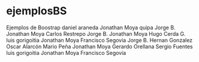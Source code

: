 # ejemplosBS
Ejemplos de Boostrap
daniel araneda
Jonathan Moya
quipa
Jorge B.
Jonathan Moya
Carlos Restrepo
Jorge B.
Jonathan Moya
Hugo Cerda G.
luis gorigoitia
Jonathan Moya
Francisco Segovia
Jorge B.
Hernan Gonzalez
Oscar Alarcón
Mario Peña
Jonathan Moya
Gerardo Orellana
Sergio Fuentes
luis gorigoitia
Jonathan Moya
Francisco Segovia
